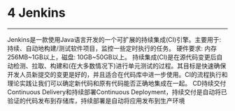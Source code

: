 # 4 Jenkins
---

Jenkins是一款使用Java语言开发的一个可扩展的持续集成(CI)引擎。主要用于: 持续、自动地构建/测试软件项目，监控一些定时执行的任务。
硬件要求: 内存256MB~1GB以上，磁盘: 10GB~50GB以上。
持续集成(CI)是在源代码变更后自动检测、拉取、构建和(在大多数情况下)进行单元测试的过程。其目标是快速确保开发人员新提交的变更是好的，并且适合在代码库中进一步使用。CI的流程执行和理论实践让我们可以确定新代码和原有代码能否正确地集成在一起。
CD持续交付Continuous Delivery和持续部署Continuous Deployment，持续交付是自动将已验证的代码发布到存储库，持续部署是自动将应用发布到生产环境
